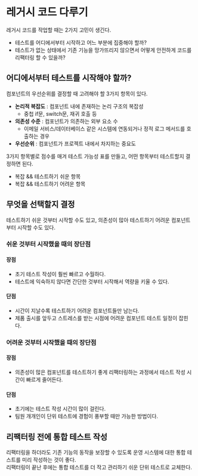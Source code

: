 # 레거시 코드 다루기
레거시 코드를 작업할 때는 2가지 고민이 생긴다.
- 테스트를 어디에서부터 시작하고 어느 부분에 집중해야 할까?
- 테스트가 없는 상태에서 기존 기능을 망가뜨리지 않으면서 어떻게 안전하게 코드를 리팩터링 할 수 있을까?

## 어디에서부터 테스트를 시작해야 할까?
컴포넌트의 우선순위를 결정할 때 고려해야 할 3가지 항목이 있다.
- **논리적 복잡도** : 컴포넌트 내에 존재하는 논리 구조의 복잡성
  - 중첩 if문, switch문, 재귀 호출 등
- **의존성 수준** : 컴포넌트가 의존하는 외부 요소 수
  - 이메일 서비스/데이터베이스 같은 시스템에 연동되거나 정적 로그 메서드를 호출하는 경우
- **우선순위** : 컴포넌트가 프로젝트 내에서 차지하는 중요도

3가지 항목별로 점수를 매겨 테스트 가능성 표를 만들고, 어떤 항목부터 테스트할지 결정하면 된다.  
- 복잡 && 테스트하기 쉬운 항목
- 복잡 && 테스트하기 어려운 항목

## 무엇을 선택할지 결정
테스트하기 쉬운 것부터 시작할 수도 있고, 의존성이 많아 테스트하기 어려운 컴포넌트부터 시작할 수도 있다.  

### 쉬운 것부터 시작했을 때의 장단점
#### 장점
- 초기 테스트 작성이 훨씬 빠르고 수월하다.
- 테스트에 익숙하지 않다면 간단한 것부터 시작해서 역량을 키울 수 있다.

#### 단점
- 시간이 지날수록 테스트하기 어려운 컴포넌트들만 남는다.
- 제품 출시를 앞두고 스트레스를 받는 시점에 어려운 컴포넌트 테스트 일정이 잡힌다.

### 어려운 것부터 시작했을 때의 장단점
#### 장점
- 의존성이 많은 컴포넌트를 테스트하기 좋게 리팩터링하는 과정에서 테스트 작성 시간이 빠르게 줄어든다.

#### 단점
- 초기에는 테스트 작성 시간이 많이 걸린다.
- 팀원 개개인이 단위 테스트에 경험이 풍부할 때만 가능한 방법이다.

## 리팩터링 전에 통합 테스트 작성
리팩터링을 하더라도 기존 기능의 동작을 보장할 수 있도록 운영 시스템에 대한 통합 테스트를 미리 작성하는 것이 좋다.  
리팩터링이 끝난 후에는 통합 테스트를 더 작고 관리하기 쉬운 단위 테스트로 교체한다.
